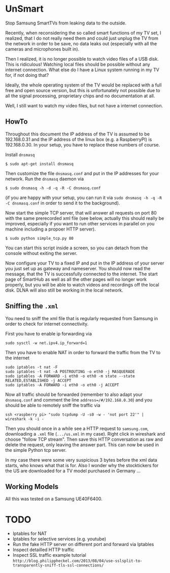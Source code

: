 UnSmart
=======

Stop Samsung SmartTVs from leaking data to the outside.

Recently, when reconsidering the so called smart functions of my TV set,
I realized, that I do not really need them and could just unplug the TV 
from the network in order to be save, no data leaks out (especially with
all the cameras and microphones built in).

Then I realized, it is no longer possible to watch video files of a USB
disk. This is ridiculous! Watching local files should be possible without
any internet connection. What else do I have a Linux system running in my
TV for, if not doing that?

Ideally, the whole operating system of the TV would be replaced with a full
free and open source version, but this is unfortunately not possible due to
all the signal processing, proprietary chips and no documentation at all.

Well, I still want to watch my video files, but not have a internet connection.

HowTo
-----

Throughout this document the IP address of the TV is assumed to be 192.168.0.31
and the IP address of the linux box (e.g. a RaspberryPI) is 192.168.0.30. In
your setup, you have to replace these numbers of course.

Install `dnsmasq`

    $ sudo apt-get install dnsmasq

Then customize the file `dnsmasq.conf` and put in the IP addresses for
your network. Run the `dnsmasq` daemon via 

    $ sudo dnsmasq -h -d -q -R -C dnsmasq.conf

(if you are happy with your setup, you can run it via `sudo dnsmasq -h -q -R -C dnsmasq.conf`
in order to send it to the background).

Now start the simple TCP server, that will answer all requests on port 80
with the same prerecorded xml file (see below, actually this should really
be improved, especially if you want to run other services in parallel on
you machine including a propoer HTTP server).

    $ sudo python simple_tcp.py 80

You can start this script inside a screen, so you can detach from the
console without exiting the server.

Now configure your TV to a fixed IP and put in the IP address of your 
server you just set up as gateway and nameserver. You should now read
the message, that the TV is successfully connected to the internet. The
start page of SmartHub as well as all the other pages will no longer work
properly, but you will be able to watch videos and recordings off the 
local disk. DLNA will also still be working in the local network.

Sniffing the `.xml`
-------------------

You need to sniff the xml file that is regularly requested from Samsung in
order to check for internet connectivity.

First you have to enable ip forwarding via

    sudo sysctl -w net.ipv4.ip_forward=1

Then you have to enable NAT in order to forward the traffic from the 
TV to the internet

    sudo iptables -t nat -F
    sudo iptables -t nat -A POSTROUTING -o eth0 -j MASQUERADE
    sudo iptables -A FORWARD -i eth0 -o eth0 -m state --state RELATED,ESTABLISHED -j ACCEPT
    sudo iptables -A FORWARD -i eth0 -o eth0 -j ACCEPT

Now all traffic should be forwarded (remember to also adapt your `dnsmasq.conf`
and comment the line `address=/#/192.168.0.30`) and you should be able to 
remotely sniff the traffic via

    ssh <raspberry pi> "sudo tcpdump -U -s0 -w - 'not port 22'" | wireshark -k -i -

Then you should once in a while see a HTTP request to `samsung.com`, downloading
a `.xml` file (`.../us.xml` in my case). Right click in wireshark and choose "follow
TCP stream". Then save this HTTP conversation as raw and delete the request, only
leaving the answer part. This can now be used in the simple Python tcp server.

In my case there were some very suspicious 3 bytes before the xml data starts,
who knows what that is for. Also I wonder why the stocktickers for the US are 
downloaded for a TV model purchased in Germany ...

Working Models
--------------

All this was tested on a Samsung UE40F6400.

TODO
====

- Iptables for NAT
- Iptables for selective services (e.g. youtube)
- Run the fake HTTP server on different port and forward via Iptables
- Inspect detailled HTTP traffic
- Inspect SSL traffic example tutorial `http://blog.philippheckel.com/2013/08/04/use-sslsplit-to-transparently-sniff-tls-ssl-connections/`
